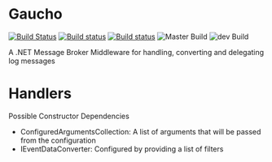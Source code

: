 # Gaucho
[![Build Status](https://travis-ci.org/WickedFlame/Gaucho.svg?branch=master)](https://travis-ci.org/WickedFlame/Gaucho)
[![Build status](https://ci.appveyor.com/api/projects/status/wrhdnq13aalp3mbf/branch/master?svg=true)](https://ci.appveyor.com/project/chriswalpen/gaucho/branch/master)
[![Build status](https://ci.appveyor.com/api/projects/status/wrhdnq13aalp3mbf/branch/dev?svg=true)](https://ci.appveyor.com/project/chriswalpen/gaucho/branch/dev)
<img src="https://ci.appveyor.com/api/projects/status/wrhdnq13aalp3mbf/branch/master?svg=true&passingText=master%20-%20OK" alt="Master Build">
<img src="https://ci.appveyor.com/api/projects/status/wrhdnq13aalp3mbf/branch/dev?svg=true&passingText=dev%20-%20OK" alt="dev Build">

A .NET Message Broker Middleware for handling, converting and delegating log messages





# Handlers
Possible Constructor Dependencies
- ConfiguredArgumentsCollection: A list of arguments that will be passed from the configuration
- IEventDataConverter: Configured by providing a list of filters
